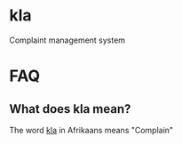 # kla
Complaint management system


# FAQ

## What does kla mean?
The word [kla](https://translate.google.com/?sl=en&tl=af&text=complain&op=translate) in Afrikaans means "Complain"
